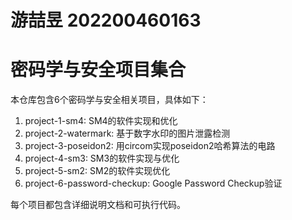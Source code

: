 # 游喆昱 202200460163
# 密码学与安全项目集合

本仓库包含6个密码学与安全相关项目，具体如下：

1. project-1-sm4: SM4的软件实现和优化
2. project-2-watermark: 基于数字水印的图片泄露检测
3. project-3-poseidon2: 用circom实现poseidon2哈希算法的电路
4. project-4-sm3: SM3的软件实现与优化
5. project-5-sm2: SM2的软件实现优化
6. project-6-password-checkup: Google Password Checkup验证

每个项目都包含详细说明文档和可执行代码。
